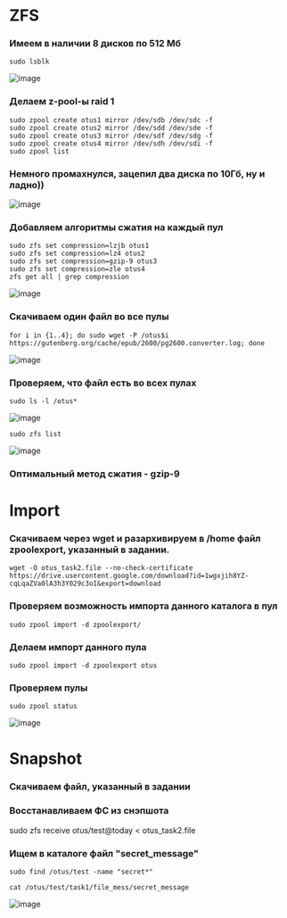 # ZFS

### Имеем в наличии 8 дисков по 512 Мб

```
sudo lsblk
```
![image](https://github.com/user-attachments/assets/846751bb-0c89-4a23-97d1-10aa2e4425d8)


### Делаем z-pool-ы  raid 1

```
sudo zpool create otus1 mirror /dev/sdb /dev/sdc -f
sudo zpool create otus2 mirror /dev/sdd /dev/sde -f
sudo zpool create otus3 mirror /dev/sdf /dev/sdg -f
sudo zpool create otus4 mirror /dev/sdh /dev/sdi -f
sudo zpool list
```
### Немного промахнулся, зацепил два диска по 10Гб, ну и ладно))

![image](https://github.com/user-attachments/assets/feaabee0-3a92-4ba0-8418-385c1e5e73e6)


### Добавляем алгоритмы сжатия на каждый пул

```
sudo zfs set compression=lzjb otus1
sudo zfs set compression=lz4 otus2
sudo zfs set compression=gzip-9 otus3
sudo zfs set compression=zle otus4
zfs get all | grep compression
```
![image](https://github.com/user-attachments/assets/08890838-b156-43e6-b05b-43fa1b2be0f6)


### Скачиваем один файл во все пулы

```
for i in {1..4}; do sudo wget -P /otus$i https://gutenberg.org/cache/epub/2600/pg2600.converter.log; done
```
![image](https://github.com/user-attachments/assets/8adc09a4-09f4-4812-b548-28d9f79580be)


### Проверяем, что файл есть во всех пулах

```
sudo ls -l /otus*
```

![image](https://github.com/user-attachments/assets/7dce9010-fc0c-44eb-aa7b-20085843505a)

```
sudo zfs list
```
![image](https://github.com/user-attachments/assets/6023408e-f68a-41ad-aba6-f3cffa935903)

### Оптимальный метод сжатия - gzip-9

# Import

### Скачиваем через wget и разархивируем в /home файл zpoolexport, указанный в задании.

```
wget -O otus_task2.file --no-check-certificate https://drive.usercontent.google.com/download?id=1wgxjih8YZ-cqLqaZVa0lA3h3Y029c3oI&export=download
```

### Проверяем возможность импорта данного каталога в пул

```
sudo zpool import -d zpoolexport/
```

### Делаем импорт данного пула

```
sudo zpool import -d zpoolexport otus
```

### Проверяем пулы

```
sudo zpool status
```

![image](https://github.com/user-attachments/assets/6b14bd11-5efb-43e2-b407-babd24e1a46b)



# Snapshot


### Скачиваем файл, указанный в задании


### Восстанавливаем ФС из снэпшота

sudo zfs receive otus/test@today < otus_task2.file

### Ищем в каталоге файл "secret_message"

```
sudo find /otus/test -name "secret*"
```
```
cat /otus/test/task1/file_mess/secret_message
```
![image](https://github.com/user-attachments/assets/4c1c0709-2679-4f45-9fa9-73e581d1e522)
